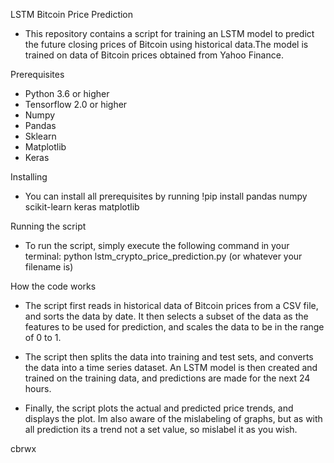 LSTM Bitcoin Price Prediction

- This repository contains a script for training an LSTM model to predict 
the future closing prices of Bitcoin using historical data.The model is 
trained on data of Bitcoin prices obtained from Yahoo Finance.

Prerequisites
- Python 3.6 or higher
- Tensorflow 2.0 or higher
- Numpy
- Pandas
- Sklearn
- Matplotlib
- Keras

 Installing
- You can install all prerequisites by running
  !pip install pandas numpy scikit-learn keras matplotlib

Running the script
- To run the script, simply execute the following command in your terminal:
  python lstm_crypto_price_prediction.py (or whatever your filename is)

How the code works
- The script first reads in historical data of Bitcoin prices from a CSV file,
and sorts the data by date. It then selects a subset of the data as the features 
to be used for prediction, and scales the data to be in the range of 0 to 1.

- The script then splits the data into training and test sets, and converts the 
data into a time series dataset. An LSTM model is then created and trained on 
the training data, and predictions are made for the next 24 hours.

- Finally, the script plots the actual and predicted price trends, and displays 
the plot. Im also aware of the mislabeling of graphs, but as with all prediction 
its a trend not a set value, so mislabel it as you wish.

cbrwx
